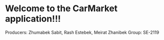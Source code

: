 # Welcome to the CarMarket application!!!
Producers: Zhumabek Sabit, Rash Estebek, Meirat Zhanibek
Group: SE-2119
